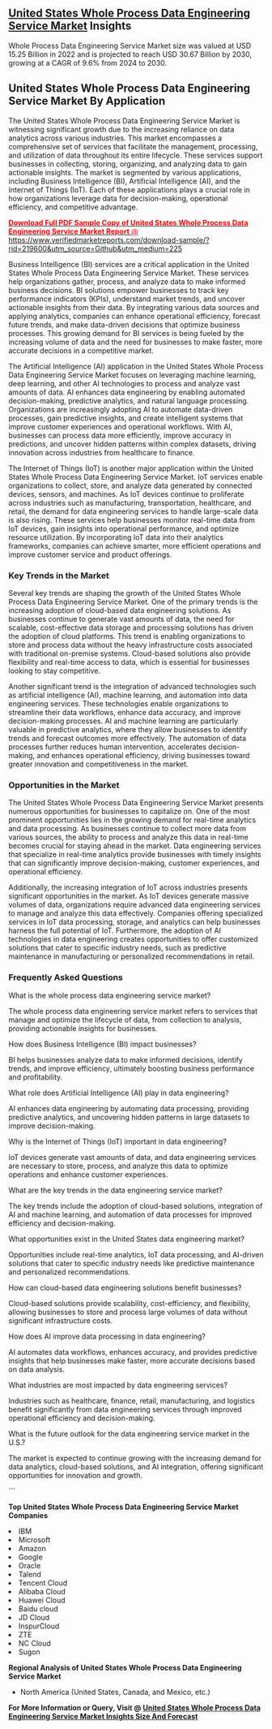 <h2><a href="https://www.verifiedmarketreports.com/download-sample/?rid=219600&amp;utm_source=Github&amp;utm_medium=225" target="_blank">United States Whole Process Data Engineering Service Market</a> Insights</h2><p>Whole Process Data Engineering Service Market size was valued at USD 15.25 Billion in 2022 and is projected to reach USD 30.67 Billion by 2030, growing at a CAGR of 9.6% from 2024 to 2030.</p><p> <h2>United States Whole Process Data Engineering Service Market By Application</h2> <p>The United States Whole Process Data Engineering Service Market is witnessing significant growth due to the increasing reliance on data analytics across various industries. This market encompasses a comprehensive set of services that facilitate the management, processing, and utilization of data throughout its entire lifecycle. These services support businesses in collecting, storing, organizing, and analyzing data to gain actionable insights. The market is segmented by various applications, including Business Intelligence (BI), Artificial Intelligence (AI), and the Internet of Things (IoT). Each of these applications plays a crucial role in how organizations leverage data for decision-making, operational efficiency, and competitive advantage. <a href="#"><p><span class=""><span style="color: #ff0000;"><strong>Download Full PDF Sample Copy of United States Whole Process Data Engineering Service Market Report</strong> @ </span><a href="https://www.verifiedmarketreports.com/download-sample/?rid=219600&amp;utm_source=Github&amp;utm_medium=225" target="_blank">https://www.verifiedmarketreports.com/download-sample/?rid=219600&amp;utm_source=Github&amp;utm_medium=225</a></span></p></a></p> <p>Business Intelligence (BI) services are a critical application in the United States Whole Process Data Engineering Service Market. These services help organizations gather, process, and analyze data to make informed business decisions. BI solutions empower businesses to track key performance indicators (KPIs), understand market trends, and uncover actionable insights from their data. By integrating various data sources and applying analytics, companies can enhance operational efficiency, forecast future trends, and make data-driven decisions that optimize business processes. This growing demand for BI services is being fueled by the increasing volume of data and the need for businesses to make faster, more accurate decisions in a competitive market.</p> <p>The Artificial Intelligence (AI) application in the United States Whole Process Data Engineering Service Market focuses on leveraging machine learning, deep learning, and other AI technologies to process and analyze vast amounts of data. AI enhances data engineering by enabling automated decision-making, predictive analytics, and natural language processing. Organizations are increasingly adopting AI to automate data-driven processes, gain predictive insights, and create intelligent systems that improve customer experiences and operational workflows. With AI, businesses can process data more efficiently, improve accuracy in predictions, and uncover hidden patterns within complex datasets, driving innovation across industries from healthcare to finance.</p> <p>The Internet of Things (IoT) is another major application within the United States Whole Process Data Engineering Service Market. IoT services enable organizations to collect, store, and analyze data generated by connected devices, sensors, and machines. As IoT devices continue to proliferate across industries such as manufacturing, transportation, healthcare, and retail, the demand for data engineering services to handle large-scale data is also rising. These services help businesses monitor real-time data from IoT devices, gain insights into operational performance, and optimize resource utilization. By incorporating IoT data into their analytics frameworks, companies can achieve smarter, more efficient operations and improve customer service and product offerings.</p> <h3>Key Trends in the Market</h3> <p>Several key trends are shaping the growth of the United States Whole Process Data Engineering Service Market. One of the primary trends is the increasing adoption of cloud-based data engineering solutions. As businesses continue to generate vast amounts of data, the need for scalable, cost-effective data storage and processing solutions has driven the adoption of cloud platforms. This trend is enabling organizations to store and process data without the heavy infrastructure costs associated with traditional on-premise systems. Cloud-based solutions also provide flexibility and real-time access to data, which is essential for businesses looking to stay competitive.</p> <p>Another significant trend is the integration of advanced technologies such as artificial intelligence (AI), machine learning, and automation into data engineering services. These technologies enable organizations to streamline their data workflows, enhance data accuracy, and improve decision-making processes. AI and machine learning are particularly valuable in predictive analytics, where they allow businesses to identify trends and forecast outcomes more effectively. The automation of data processes further reduces human intervention, accelerates decision-making, and enhances operational efficiency, driving businesses toward greater innovation and competitiveness in the market.</p> <h3>Opportunities in the Market</h3> <p>The United States Whole Process Data Engineering Service Market presents numerous opportunities for businesses to capitalize on. One of the most prominent opportunities lies in the growing demand for real-time analytics and data processing. As businesses continue to collect more data from various sources, the ability to process and analyze this data in real-time becomes crucial for staying ahead in the market. Data engineering services that specialize in real-time analytics provide businesses with timely insights that can significantly improve decision-making, customer experiences, and operational efficiency.</p> <p>Additionally, the increasing integration of IoT across industries presents significant opportunities in the market. As IoT devices generate massive volumes of data, organizations require advanced data engineering services to manage and analyze this data effectively. Companies offering specialized services in IoT data processing, storage, and analytics can help businesses harness the full potential of IoT. Furthermore, the adoption of AI technologies in data engineering creates opportunities to offer customized solutions that cater to specific industry needs, such as predictive maintenance in manufacturing or personalized recommendations in retail.</p> <h3>Frequently Asked Questions</h3> <p>What is the whole process data engineering service market?</p> <p>The whole process data engineering service market refers to services that manage and optimize the lifecycle of data, from collection to analysis, providing actionable insights for businesses.</p> <p>How does Business Intelligence (BI) impact businesses?</p> <p>BI helps businesses analyze data to make informed decisions, identify trends, and improve efficiency, ultimately boosting business performance and profitability.</p> <p>What role does Artificial Intelligence (AI) play in data engineering?</p> <p>AI enhances data engineering by automating data processing, providing predictive analytics, and uncovering hidden patterns in large datasets to improve decision-making.</p> <p>Why is the Internet of Things (IoT) important in data engineering?</p> <p>IoT devices generate vast amounts of data, and data engineering services are necessary to store, process, and analyze this data to optimize operations and enhance customer experiences.</p> <p>What are the key trends in the data engineering service market?</p> <p>The key trends include the adoption of cloud-based solutions, integration of AI and machine learning, and automation of data processes for improved efficiency and decision-making.</p> <p>What opportunities exist in the United States data engineering market?</p> <p>Opportunities include real-time analytics, IoT data processing, and AI-driven solutions that cater to specific industry needs like predictive maintenance and personalized recommendations.</p> <p>How can cloud-based data engineering solutions benefit businesses?</p> <p>Cloud-based solutions provide scalability, cost-efficiency, and flexibility, allowing businesses to store and process large volumes of data without significant infrastructure costs.</p> <p>How does AI improve data processing in data engineering?</p> <p>AI automates data workflows, enhances accuracy, and provides predictive insights that help businesses make faster, more accurate decisions based on data analysis.</p> <p>What industries are most impacted by data engineering services?</p> <p>Industries such as healthcare, finance, retail, manufacturing, and logistics benefit significantly from data engineering services through improved operational efficiency and decision-making.</p> <p>What is the future outlook for the data engineering service market in the U.S.?</p> <p>The market is expected to continue growing with the increasing demand for data analytics, cloud-based solutions, and AI integration, offering significant opportunities for innovation and growth.</p> ```</p><p><strong>Top United States Whole Process Data Engineering Service Market Companies</strong></p><div data-test-id=""><p><li>IBM</li><li> Microsoft</li><li> Amazon</li><li> Google</li><li> Oracle</li><li> Talend</li><li> Tencent Cloud</li><li> Alibaba Cloud</li><li> Huawei Cloud</li><li> Baidu cloud</li><li> JD Cloud</li><li> InspurCloud</li><li> ZTE</li><li> NC Cloud</li><li> Sugon</li></p><div><strong>Regional Analysis of&nbsp;United States Whole Process Data Engineering Service Market</strong></div><ul><li dir="ltr"><p dir="ltr">North America&nbsp;(United States, Canada, and Mexico, etc.)</p></li></ul><p><strong>For More Information or Query, Visit @&nbsp;</strong><strong><a href="https://www.verifiedmarketreports.com/product/whole-process-data-engineering-service-market/?utm_source=Github&amp;utm_medium=225" target="_blank">United States Whole Process Data Engineering Service Market Insights Size And Forecast</a></strong></p></div>
